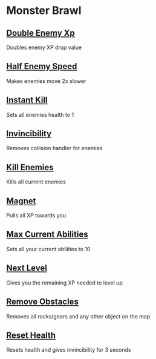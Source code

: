# Monster Brawl

## [Double Enemy Xp](DoubleEnemyXp.js)
Doubles enemy XP drop value

## [Half Enemy Speed](HalfEnemySpeed.js)
Makes enemies move 2x slower

## [Instant Kill](InstantKill.js)
Sets all enemies health to 1

## [Invincibility](Invincibility.js)
Removes collision handler for enemies

## [Kill Enemies](KillEnemies.js)
Kills all current enemies

## [Magnet](Magnet.js)
Pulls all XP towards you

## [Max Current Abilities](MaxCurrentAbilities.js)
Sets all your current abilities to 10

## [Next Level](NextLevel.js)
Gives you the remaining XP needed to level up

## [Remove Obstacles](RemoveObstacles.js)
Removes all rocks/gears and any other object on the map

## [Reset Health](ResetHealth.js)
Resets health and gives invincibility for 3 seconds
